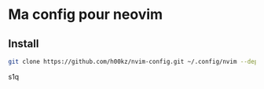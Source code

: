 # Ma config pour neovim
## Install
```bash
git clone https://github.com/h00kz/nvim-config.git ~/.config/nvim --depth 1 && nvim
```
s1q
